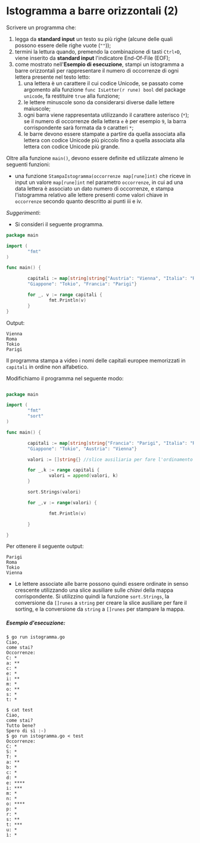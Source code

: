 # Istogramma a barre orizzontali (2)

Scrivere un programma che: 
1. legga da **standard input** un testo su più righe (alcune delle quali possono essere delle righe vuote (`""`));
2. termini la lettura quando, premendo la combinazione di tasti `Ctrl+D`, viene inserito da **standard input** l'indicatore End-Of-File (EOF);
3. come mostrato nell'**Esempio di esecuzione**, stampi un istogramma a barre orizzontali per rappresentare il numero di occorrenze di ogni lettera presente nel testo letto:
    1. una lettera è un carattere il cui codice Unicode, se passato come argomento alla funzione `func IsLetter(r rune) bool` del package `unicode`, fa restituire `true` alla funzione;
    2. le lettere minuscole sono da considerarsi diverse dalle lettere maiuscole; 
    3. ogni barra viene rappresentata utilizzando il carattere asterisco (`*`); se il numero di occorrenze della lettera `e` è per esempio `9`, la barra corrispondente sarà formata da `9` caratteri `*`;
    4. le barre devono essere stampate a partire da quella associata alla lettera con codice Unicode più piccolo fino a quella associata alla lettera con codice Unicode più grande.    

Oltre alla funzione `main()`, devono essere definite ed utilizzate almeno le seguenti funzioni:
* una funzione `StampaIstogramma(occorrenze map[rune]int)` che riceve in input un valore `map[rune]int` nel parametro `occorrenze`, in cui ad una data lettera è associato un dato numero di occorrenze, e stampa l'istogramma relativo alle lettere presenti come valori chiave in `occorrenze` secondo quanto descritto ai punti iii e iv.

*Suggerimenti*: 
* Si consideri il seguente programma.

```go
package main

import (
        "fmt"
)

func main() {

        capitali := map[string]string{"Austria": "Vienna", "Italia": "Roma",
        "Giappone": "Tokio", "Francia": "Parigi"}

        for _, v := range capitali {
                fmt.Println(v)
        }
}
```
Output:
```text 
Vienna
Roma
Tokio
Parigi
```

Il programma stampa a video i nomi delle capitali europee memorizzati in `capitali` in ordine non alfabetico.


Modifichiamo il programma nel seguente modo:

```go

package main

import (
        "fmt"
        "sort"
)

func main() {

        capitali := map[string]string{"Francia": "Parigi", "Italia": "Roma",
        "Giappone": "Tokio", "Austria": "Vienna"}

        valori := []string{} //slice ausiliaria per fare l'ordinamento

        for _,k := range capitali {
                valori = append(valori, k)
        }

        sort.Strings(valori)

        for _,v := range(valori) {

                fmt.Println(v)

        }

}

```
Per ottenere il seguente output:
```text 
Parigi
Roma
Tokio
Vienna
```

* Le lettere associate alle barre possono quindi essere ordinate in senso crescente utilizzando una slice ausiliare sulle *chiavi* della mappa corrispondente. Si utilizzino quindi la funzione `sort.Strings`, la conversione da `[]runes` a `string` per creare la slice ausiliare per fare il sorting, e la conversione da `string` a `[]runes` per stampare la mappa.

##### Esempio d'esecuzione:

```text
$ go run istogramma.go
Ciao,
come stai?
Occorrenze:
C: *
a: **
c: *
e: *
i: **
m: *
o: **
s: *
t: *

$ cat test
Ciao,
come stai?
Tutto bene?
Spero di sì :-)
$ go run istogramma.go < test
Occorrenze:
C: *
S: *
T: *
a: **
b: *
c: *
d: *
e: ****
i: ***
m: *
n: *
o: ****
p: *
r: *
s: **
t: ***
u: *
ì: *
```